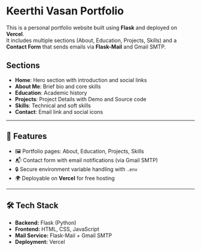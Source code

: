 # Keerthi Vasan Portfolio

This is a personal portfolio website built using **Flask** and deployed on **Vercel**.  
It includes multiple sections (About, Education, Projects, Skills) and a **Contact Form** that sends emails via **Flask-Mail** and Gmail SMTP.

## Sections

- **Home**: Hero section with introduction and social links  
- **About Me**: Brief bio and core skills  
- **Education**: Academic history  
- **Projects**: Project Details with Demo and Source code
- **Skills**: Technical and soft skills  
- **Contact**: Email link and social icons  

---

## 🚀 Features
- 🖼️ Portfolio pages: About, Education, Projects, Skills  
- 📬 Contact form with email notifications (via Gmail SMTP)  
- 🔒 Secure environment variable handling with `.env`  
- 🌍 Deployable on **Vercel** for free hosting  

---

## 🛠️ Tech Stack
- **Backend:** Flask (Python)  
- **Frontend:** HTML, CSS, JavaScript  
- **Mail Service:** Flask-Mail + Gmail SMTP  
- **Deployment:** Vercel  


